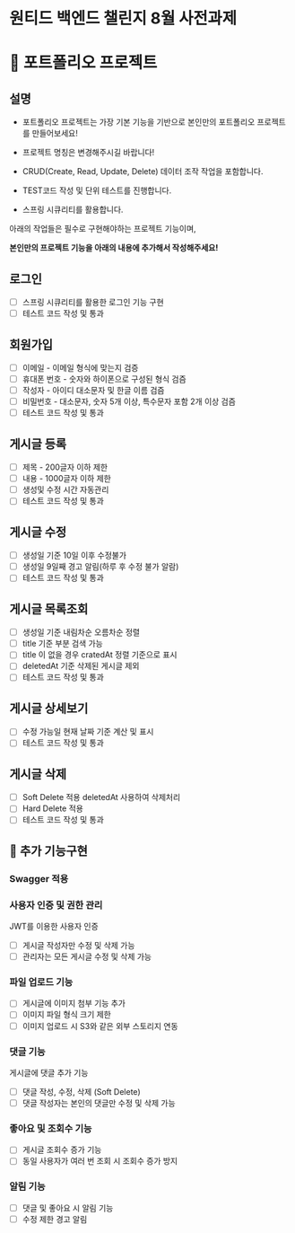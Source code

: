 # 원티드 백엔드 챌린지 8월 사전과제


# 📝 포트폴리오 프로젝트

## 설명

* 포트폴리오 프로젝트는 가장 기본 기능을 기반으로 본인만의 포트폴리오 프로젝트를 만들어보세요!
* 프로젝트 명칭은 변경해주시길 바랍니다!


* CRUD(Create, Read, Update, Delete) 데이터 조작 작업을 포함합니다.
* TEST코드 작성 및 단위 테스트를 진행합니다.
* 스프링 시큐리티를 활용합니다.


아래의 작업들은 필수로 구현해야하는 프로젝트 기능이며,

**본인만의 프로젝트 기능을 아래의 내용에 추가해서 작성해주세요!**

## 로그인

* [ ]  스프링 시큐리티를 활용한 로그인 기능 구현
* [ ]  테스트 코드 작성 및 통과

## 회원가입

* [ ]  이메일 - 이메일 형식에 맞는지 검증
* [ ]  휴대폰 번호 - 숫자와 하이폰으로 구성된 형식 검즘
* [ ]  작성자 - 아이디 대소문자 및 한글 이름 검즘
* [ ]  비밀번호 - 대소문자, 숫자 5개 이상, 특수문자 포함 2개 이상 검즘
* [ ]  테스트 코드 작성 및 통과

## 게시글 등록

* [ ]  제목 - 200글자 이하 제한
* [ ]  내용 - 1000글자 이하 제한
* [ ]  생성및 수정 시간 자동관리
* [ ]  테스트 코드 작성 및 통과

## 게시글 수정

* [ ]  생성일 기준 10일 이후 수정불가
* [ ]  생성일 9일째 경고 알림(하루 후 수정 불가 알람)
* [ ]  테스트 코드 작성 및 통과

## 게시글 목록조회

[](https://github.com/jinmlee/Article-project#%EA%B2%8C%EC%8B%9C%EA%B8%80-%EB%AA%A9%EB%A1%9D%EC%A1%B0%ED%9A%8C)

* [ ]  생성일 기준 내림차순 오름차순 정렬
* [ ]  title 기준 부분 검색 가능
* [ ]  title 이 없을 경우 cratedAt 정렬 기준으로 표시
* [ ]  deletedAt 기준 삭제된 게시글 제외
* [ ]  테스트 코드 작성 및 통과

## 게시글 상세보기

* [ ]  수정 가능일 현재 날짜 기준 계산 및 표시
* [ ]  테스트 코드 작성 및 통과

## 게시글 삭제

* [ ]  Soft Delete 적용 deletedAt 사용하여 삭제처리
* [ ]  Hard Delete 적용
* [ ]  테스트 코드 작성 및 통과

## 📌 추가 기능구현

### Swagger 적용

### 사용자 인증 및 권한 관리

JWT를 이용한 사용자 인증

* [ ]  게시글 작성자만 수정 및 삭제 가능[](https://)
* [ ]  관리자는 모든 게시글 수정 및 삭제 가능

### 파일 업로드 기능

* [ ]  게시글에 이미지 첨부 기능 추가
* [ ]  이미지 파일 형식 크기 제한
* [ ]  이미지 업로드 시 S3와 같은 외부 스토리지 연동

### 댓글 기능

게시글에 댓글 추가 기능

* [ ]  댓글 작성, 수정, 삭제 (Soft Delete)
* [ ]  댓글 작성자는 본인의 댓글만 수정 및 삭제 가능

### 좋아요 및 조회수 기능

* [ ]  게시글 조회수 증가 기능
* [ ]  동일 사용자가 여러 번 조회 시 조회수 증가 방지

### 알림 기능

* [ ]  댓글 및 좋아요 시 알림 기능
* [ ]  수정 제한 경고 알림
